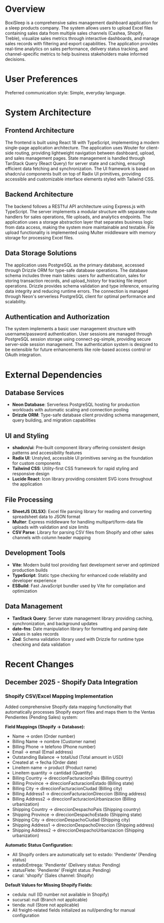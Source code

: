 # Overview

BoxiSleep is a comprehensive sales management dashboard application for a sleep products company. The system allows users to upload Excel files containing sales data from multiple sales channels (Cashea, Shopify, Treble), visualize sales metrics through interactive dashboards, and manage sales records with filtering and export capabilities. The application provides real-time analytics on sales performance, delivery status tracking, and channel-specific metrics to help business stakeholders make informed decisions.

# User Preferences

Preferred communication style: Simple, everyday language.

# System Architecture

## Frontend Architecture
The frontend is built using React 18 with TypeScript, implementing a modern single-page application architecture. The application uses Wouter for client-side routing, providing lightweight navigation between dashboard, upload, and sales management pages. State management is handled through TanStack Query (React Query) for server state and caching, ensuring efficient data fetching and synchronization. The UI framework is based on shadcn/ui components built on top of Radix UI primitives, providing accessible and customizable interface elements styled with Tailwind CSS.

## Backend Architecture  
The backend follows a RESTful API architecture using Express.js with TypeScript. The server implements a modular structure with separate route handlers for sales operations, file uploads, and analytics endpoints. The application uses a storage abstraction layer that separates business logic from data access, making the system more maintainable and testable. File upload functionality is implemented using Multer middleware with memory storage for processing Excel files.

## Data Storage Solutions
The application uses PostgreSQL as the primary database, accessed through Drizzle ORM for type-safe database operations. The database schema includes three main tables: users for authentication, sales for storing transaction records, and upload_history for tracking file import operations. Drizzle provides schema validation and type inference, ensuring data integrity and reducing runtime errors. The connection is managed through Neon's serverless PostgreSQL client for optimal performance and scalability.

## Authentication and Authorization
The system implements a basic user management structure with username/password authentication. User sessions are managed through PostgreSQL session storage using connect-pg-simple, providing secure server-side session management. The authentication system is designed to be extensible for future enhancements like role-based access control or OAuth integration.

# External Dependencies

## Database Services
- **Neon Database**: Serverless PostgreSQL hosting for production workloads with automatic scaling and connection pooling
- **Drizzle ORM**: Type-safe database client providing schema management, query building, and migration capabilities

## UI and Styling
- **shadcn/ui**: Pre-built component library offering consistent design patterns and accessibility features  
- **Radix UI**: Unstyled, accessible UI primitives serving as the foundation for custom components
- **Tailwind CSS**: Utility-first CSS framework for rapid styling and responsive design
- **Lucide React**: Icon library providing consistent SVG icons throughout the application

## File Processing
- **SheetJS (XLSX)**: Excel file parsing library for reading and converting spreadsheet data to JSON format
- **Multer**: Express middleware for handling multipart/form-data file uploads with validation and size limits
- **CSV Parse**: Library for parsing CSV files from Shopify and other sales channels with column header mapping

## Development Tools
- **Vite**: Modern build tool providing fast development server and optimized production builds
- **TypeScript**: Static type checking for enhanced code reliability and developer experience
- **ESBuild**: Fast JavaScript bundler used by Vite for compilation and optimization

## Data Management
- **TanStack Query**: Server state management library providing caching, synchronization, and background updates
- **date-fns**: Date manipulation library for formatting and parsing date values in sales records
- **Zod**: Schema validation library used with Drizzle for runtime type checking and data validation

# Recent Changes

## December 2025 - Shopify Data Integration

### Shopify CSV/Excel Mapping Implementation
Added comprehensive Shopify data mapping functionality that automatically processes Shopify export files and maps them to the Ventas Pendientes (Pending Sales) system:

**Field Mappings (Shopify → Database):**
- Name → orden (Order number)
- Billing Name → nombre (Customer name)  
- Billing Phone → telefono (Phone number)
- Email → email (Email address)
- Outstanding Balance → totalUsd (Total amount in USD)
- Created at → fecha (Order date)
- Lineitem name → product (Product name)
- Lineitem quantity → cantidad (Quantity)
- Billing Country → direccionFacturacionPais (Billing country)
- Billing Province → direccionFacturacionEstado (Billing state)
- Billing City → direccionFacturacionCiudad (Billing city)
- Billing Address1 → direccionFacturacionDireccion (Billing address)
- Billing Address2 → direccionFacturacionUrbanizacion (Billing urbanization)
- Shipping Country → direccionDespachoPais (Shipping country)
- Shipping Province → direccionDespachoEstado (Shipping state)
- Shipping City → direccionDespachoCiudad (Shipping city)  
- Shipping Address1 → direccionDespachoDireccion (Shipping address)
- Shipping Address2 → direccionDespachoUrbanizacion (Shipping urbanization)

**Automatic Status Configuration:**
- All Shopify orders are automatically set to estado: 'Pendiente' (Pending status)
- estadoEntrega: 'Pendiente' (Delivery status: Pending)
- statusFlete: 'Pendiente' (Freight status: Pending)
- canal: 'shopify' (Sales channel: Shopify)

**Default Values for Missing Shopify Fields:**
- cedula: null (ID number not available in Shopify)
- sucursal: null (Branch not applicable)
- tienda: null (Store not applicable)
- All freight-related fields initialized as null/pending for manual configuration